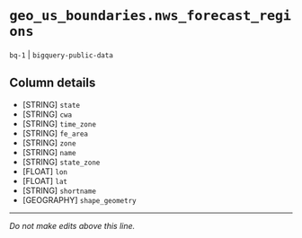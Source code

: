 # `geo_us_boundaries.nws_forecast_regions`
`bq-1` | `bigquery-public-data`

## Column details
* [STRING]    `state`
* [STRING]    `cwa`
* [STRING]    `time_zone`
* [STRING]    `fe_area`
* [STRING]    `zone`
* [STRING]    `name`
* [STRING]    `state_zone`
* [FLOAT]     `lon`
* [FLOAT]     `lat`
* [STRING]    `shortname`
* [GEOGRAPHY] `shape_geometry`

-------------------------------------------------------------------------------
*Do not make edits above this line.*
